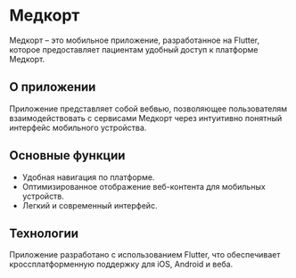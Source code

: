 # Медкорт  

Медкорт – это мобильное приложение, разработанное на Flutter, которое предоставляет пациентам удобный доступ к платформе Медкорт.  

## О приложении  

Приложение представляет собой вебвью, позволяющее пользователям взаимодействовать с сервисами Медкорт через интуитивно понятный интерфейс мобильного устройства.  

## Основные функции  

- Удобная навигация по платформе.  
- Оптимизированное отображение веб-контента для мобильных устройств.  
- Легкий и современный интерфейс.  

## Технологии  

Приложение разработано с использованием Flutter, что обеспечивает кроссплатформенную поддержку для iOS, Android и веба.  
